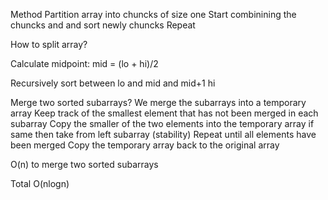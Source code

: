Method 
Partition array into chuncks of size one
Start combinining the chuncks and and sort newly chuncks
Repeat

How to split array?

Calculate midpoint:
mid = (lo + hi)/2

Recursively sort between lo and mid 
and mid+1 hi

Merge two sorted subarrays?
We merge the subarrays into a temporary array
Keep track of the smallest element that has not been merged in each subarray
Copy the smaller of the two elements into the temporary array
if same then take from left subarray (stability)
Repeat until all elements have been merged
Copy the temporary array back to the original array

O(n) to merge two sorted subarrays

Total O(nlogn)
